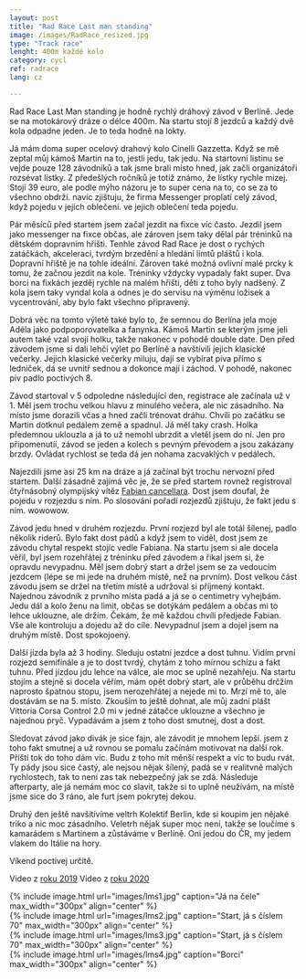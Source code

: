 ```yaml
---
layout: post
title: "Rad Race Last man standing"
image: /images/RadRace_resized.jpg
type: "Track race"
lenght: 400m každé kolo
category: cycl
ref: radrace
lang: cz

---
```


Rad Race Last Man standing je hodně rychlý dráhový závod v Berlíně. Jede se na motokárový dráze o délce 400m. Na startu stojí 8 jezdců a každý dvě kola odpadne jeden. Je to teda hodně na lokty.

Já mám doma super ocelový drahový kolo Cinelli Gazzetta. Když se mě zeptal můj kámoš Martin na to, jestli jedu, tak jedu. Na startovní listinu se vejde pouze 128 závodníků a tak jsme brali místo hned, jak začli organizátoři rozsévat lístky. Z předešlých ročníků je totiž známo, že lístky rychle mizej. Stojí 39 euro, ale podle mýho názoru je to super cena na to, co se za to všechno obdrží. navíc zjištuju, že firma Messenger proplatí celý závod, když pojedu v jejich oblečení. ve jejich oblečení teda pojedu. 

Pár měsíců před startem jsem začal jezdit na fixce víc často. Jezdil jsem jako messenger na fixce občas, ale zároven jsem taky dělal pár tréninků na dětském dopravním hřišti. Tenhle závod Rad Race je dost o rychých zatáčkách, akceleraci, tvrdým brzedění a hledání limtů pláštů i kola. Dopravní hřiště je na tohle ideální. Zároven také možná ovlivní malé prcky k tomu, že začnou jezdit na kole. Tréninky vždycky vypadaly fakt super. Dva borci na fixkách jezděj rychle na malém hřišti, děti z toho byly nadšený. Z kola jsem taky vyndal kola a odnes je do servisu na výměnu ložisek a vycentrování, aby bylo fakt všechno připravený.

Dobrá věc na tomto výletě také bylo to, že semnou do Berlína jela moje Adéla jako podpoporovatelka a fanynka. Kámoš Martin se kterým jsme jeli autem také vzal svojí holku, takže nakonec v pohodě double date. Den před závodem jsme si dali lehčí výlet po Berlíně a navštívili jejich klasické večerky. Jejich klasické večerky miluju, dají se vybírat piva přímo s ledniček, dá se uvnitř sednou a dokonce mají i záchod. V pohodě, nakonec piv padlo poctivých 8. 

Závod startoval v 5 odpoledne následující den, registrace ale začínala už v 1. Měl jsem trochu velkou hlavu z minulého večera, ale nic zásadního. Na místo jsme dorazili včas a hned začli trénovat dráhu. Chvíli po začátku se Martin dotknul pedálem země a spadnul. Já měl taky crash. Holka předemnou uklouzla a já to už nemohl ubrzdit a vletěl jsem do ní. Jen pro připomenutíí, závod se jeden a kolech s pevným převodem a jsou zakázany brzdy. Ovládat rychlost se teda dá jen nohama zacvaklých v pedálech. 

Najezdili jsme asi 25 km na dráze a já začínal být trochu nervozní před startem. Další zásadně zajímá věc je, že se před startem rovnež registroval čtyřnásobný olympijský vítěz [Fabian cancellara](https://en.wikipedia.org/wiki/Fabian_Cancellara). Dost jsem doufal, že pojedu v rozjezdu s ním. Po slosování pořadí rozjezdů zjištuju, že fakt jedu s ním. wowowow.

Závod jedu hned v druhém rozjezdu. První rozjezd byl ale totál šílenej, padlo několik riderů. Bylo fakt dost pádů a když jsem to viděl, dost jsem ze závodu chytal respekt stojíc vedle Fabiana. Na startu jsem si ale docela věřil, byl jsem rozehřátej z tréninku před závodem a řikal jsem si, že opravdu nevypadnu. Měl jsem dobrý start a držel jsem se za vedoucím jezdcem (lépe se mi jede na druhém místě, než na prvním). Dost velkou část závodu jsem se držel na třetím místě a udržoval si příjmený kontakt. Najednou závodník z prvního místa padá a já se o centimetry vyhejbám. Jedu dál a kolo ženu na limit, občas se dotýkám pedálem a občas mi to lehce uklouzne, ale držím. Čekám, že mě každou chvíli předjede Fabian. Vše ale kontroluju a dojedu až do cíle. Nevypadnul jsem a dojel jsem na druhým místě. Dost spokojoený. 

Další jízda byla až 3 hodiny. Sleduju ostatní jezdce a dost tuhnu. Vidím první rozjezd semifinále a je to dost tvrdý, chytám z toho mírnou schízu a fakt tuhnu. Před jízdou jdu lehce na válce, ale moc se uplně nezahřeju. Na startu stojím a stejně si docela věřím, mám opět dobrý start, ale v průběhu drčžím naprosto špatnou stopu, jsem nerozehřátej a nejede mi to. Mrzí mě to, ale dostávám se na 5. místo. Zkouším to ještě dohnat, ale můj zadní plášt Vittoria Corsa Control 2.0 mi v jedné zátačce uklouzne a všechno je najednou pryč. Vypadávám a jsem z toho dost smutnej, dost a dost. 

Sledovat závod jako divák je sice fajn, ale závodit je mnohem lepší. jsem z toho fakt smutnej a už rovnou se pomalu začínám motivovat na další rok. Příští tok do toho dám víc. Budu z toho mít měnší respekt a víc to budu rvát. Ty pády jsou sice častý, ale nejsou nějak šílený, padá se v realitvně malých rychlostech, tak to není zas tak nebezpečný jak se zdá. Následuje afterparty, ale já nemám moc co slavit, takže si to uplně neužívám, na místě jsme sice do 3 ráno, ale furt jsem pokrytej dekou. 

Druhý den ještě navšítívíme veltrh Kolektif Berlin, kde si koupim jen nějaké triko a nic moc zásadního. Veletrh nějak super moc není, takže se loučíme s kamarádem s Martinem a zůstáváme v Berlíně. Oni jedou do ČR, my jedem vlakem do Itálie na hory.

Víkend poctivej určitě. 

Video z [roku 2019](https://www.youtube.com/watch?v=VPdC_fbdsb8)
Video z [roku 2020](https://www.youtube.com/watch?v=ArzMdQT_72g)


{% include image.html url="images/lms1.jpg" caption="Já na čele" max_width="300px" align="center" %}
<br>
{% include image.html url="images/lms2.jpg" caption="Start, já s číslem 70" max_width="300px" align="center" %}
<br>
{% include image.html url="images/lms3.jpg" caption="Start, já s číslem 70" max_width="300px" align="center" %}
<br>
{% include image.html url="images/lms4.jpg" caption="Borci" max_width="300px" align="center" %}



